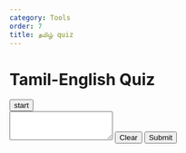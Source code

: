 ```yaml
---
category: Tools
order: 7
title: தமிழ் quiz
---
```

<script src="{{ site.baseurl }}/scripts/track.js"></script>
<h1>Tamil-English Quiz</h1>
<button class="quiz start-button" id="quiz-start" onclick="start(this)">start</button>
    <div class="question-box">
        <div class="question" id="question"></div>
        <div class="letter-box" id="letterBox"></div>
        <textarea class="input-box" id="textInput" rows="3"></textarea>
        <button class="clear-button" onclick="clearInput()">Clear</button>
        <!-- <input type="text" id="answer" placeholder="Enter your answer here" /> -->
        <button onclick="checkAnswer()">Submit</button>
    </div>

<div class="result" id="result"></div>


<script src="{{ site.baseurl }}/scripts/dictation.js"></script>
